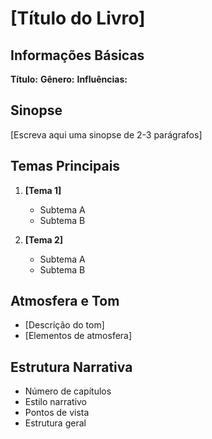 # [Título do Livro]

## Informações Básicas
**Título:**
**Gênero:**
**Influências:**

## Sinopse
[Escreva aqui uma sinopse de 2-3 parágrafos]

## Temas Principais
1. **[Tema 1]**
   - Subtema A
   - Subtema B

2. **[Tema 2]**
   - Subtema A
   - Subtema B

## Atmosfera e Tom
- [Descrição do tom]
- [Elementos de atmosfera]

## Estrutura Narrativa
- Número de capítulos
- Estilo narrativo
- Pontos de vista
- Estrutura geral